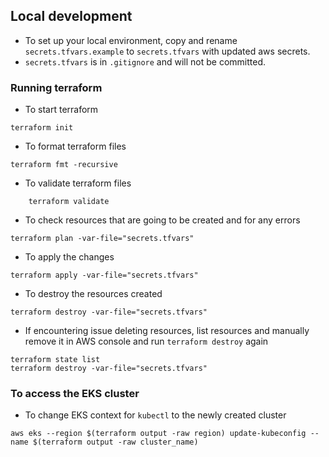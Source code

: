 ## Local development

- To set up your local environment, copy and rename `secrets.tfvars.example` to `secrets.tfvars` with updated aws secrets. 
- `secrets.tfvars` is in `.gitignore` and will not be committed.

### Running terraform
- To start terraform

```
terraform init
```

- To format terraform files

```
terraform fmt -recursive 
```

- To validate terraform files
```
    terraform validate
```

- To check resources that are going to be created and for any errors

```
terraform plan -var-file="secrets.tfvars"
```

- To apply the changes

```
terraform apply -var-file="secrets.tfvars"
```


- To destroy the resources created

```
terraform destroy -var-file="secrets.tfvars"
```

- If encountering issue deleting resources, list resources and manually remove it in AWS console and run `terraform destroy` again
```
terraform state list
terraform destroy -var-file="secrets.tfvars"
```


### To access the EKS cluster
- To change EKS context for `kubectl` to the newly created cluster

```
aws eks --region $(terraform output -raw region) update-kubeconfig --name $(terraform output -raw cluster_name)
```



